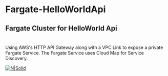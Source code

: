 # Fargate-HelloWorldApi
## Fargate Cluster for HelloWorld Api
# 

Using AWS's HTTP API Gateway along with a VPC Link to expose a private Fargate Service. The Fargate Service uses Cloud Map for Service Discovery.

[![N|Solid](https://www.terraform.io/assets/images/logo-hashicorp-3f10732f.svg)](https://www.terraform.io/)

